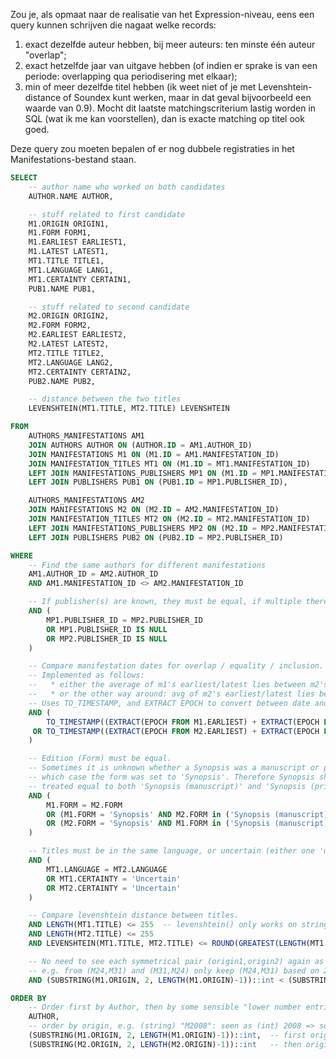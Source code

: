 Zou je, als opmaat naar de realisatie van het Expression-niveau, eens een query
kunnen schrijven die nagaat welke records:
 1) exact dezelfde auteur hebben, bij meer auteurs: ten minste één auteur "overlap";
 2) exact hetzelfde jaar van uitgave hebben (of indien er sprake is van een periode: overlapping qua periodisering met elkaar);
 3) min of meer dezelfde titel hebben (ik weet niet of je met Levenshtein-distance of Soundex kunt werken, maar in dat geval bijvoorbeeld een waarde van 0.9). Mocht dit laatste matchingscriterium lastig worden in SQL (wat ik me kan voorstellen), dan is exacte matching op titel ook goed.

Deze query zou moeten bepalen of er nog dubbele registraties in het Manifestations-bestand staan.

```sql
SELECT
    -- author name who worked on both candidates
    AUTHOR.NAME AUTHOR,

    -- stuff related to first candidate
    M1.ORIGIN ORIGIN1,
    M1.FORM FORM1,
    M1.EARLIEST EARLIEST1,
    M1.LATEST LATEST1,
    MT1.TITLE TITLE1,
    MT1.LANGUAGE LANG1,
    MT1.CERTAINTY CERTAIN1,
    PUB1.NAME PUB1,

    -- stuff related to second candidate
    M2.ORIGIN ORIGIN2,
    M2.FORM FORM2,
    M2.EARLIEST EARLIEST2,
    M2.LATEST LATEST2,
    MT2.TITLE TITLE2,
    MT2.LANGUAGE LANG2,
    MT2.CERTAINTY CERTAIN2,
    PUB2.NAME PUB2,

    -- distance between the two titles
    LEVENSHTEIN(MT1.TITLE, MT2.TITLE) LEVENSHTEIN

FROM
    AUTHORS_MANIFESTATIONS AM1
    JOIN AUTHORS AUTHOR ON (AUTHOR.ID = AM1.AUTHOR_ID)
    JOIN MANIFESTATIONS M1 ON (M1.ID = AM1.MANIFESTATION_ID)
    JOIN MANIFESTATION_TITLES MT1 ON (M1.ID = MT1.MANIFESTATION_ID)
    LEFT JOIN MANIFESTATIONS_PUBLISHERS MP1 ON (M1.ID = MP1.MANIFESTATION_ID)
    LEFT JOIN PUBLISHERS PUB1 ON (PUB1.ID = MP1.PUBLISHER_ID),

    AUTHORS_MANIFESTATIONS AM2
    JOIN MANIFESTATIONS M2 ON (M2.ID = AM2.MANIFESTATION_ID)
    JOIN MANIFESTATION_TITLES MT2 ON (M2.ID = MT2.MANIFESTATION_ID)
    LEFT JOIN MANIFESTATIONS_PUBLISHERS MP2 ON (M2.ID = MP2.MANIFESTATION_ID)
    LEFT JOIN PUBLISHERS PUB2 ON (PUB2.ID = MP2.PUBLISHER_ID)

WHERE
    -- Find the same authors for different manifestations
    AM1.AUTHOR_ID = AM2.AUTHOR_ID
    AND AM1.MANIFESTATION_ID <> AM2.MANIFESTATION_ID

    -- If publisher(s) are known, they must be equal, if multiple there must be overlap
    AND (
        MP1.PUBLISHER_ID = MP2.PUBLISHER_ID
        OR MP1.PUBLISHER_ID IS NULL
        OR MP2.PUBLISHER_ID IS NULL
    )

    -- Compare manifestation dates for overlap / equality / inclusion.
    -- Implemented as follows:
    --   * either the average of m1's earliest/latest lies between m2's earliest and latest;
    --   * or the other way around: avg of m2's earliest/latest lies between m1's earliest and latest.
    -- Uses TO_TIMESTAMP, and EXTRACT EPOCH to convert between date and epoch value for averaging.
    AND (
        TO_TIMESTAMP((EXTRACT(EPOCH FROM M1.EARLIEST) + EXTRACT(EPOCH FROM M1.LATEST)) / 2)::date BETWEEN M2.EARLIEST AND M2.LATEST
     OR TO_TIMESTAMP((EXTRACT(EPOCH FROM M2.EARLIEST) + EXTRACT(EPOCH FROM M2.LATEST)) / 2)::date BETWEEN M1.EARLIEST AND M1.LATEST
    )

    -- Edition (Form) must be equal.
    -- Sometimes it is unknown whether a Synopsis was a manuscript or printed, in
    -- which case the form was set to 'Synopsis'. Therefore Synopsis should be
    -- treated equal to both 'Synopsis (manuscript)' and 'Synopsis (printed)'
    AND (
        M1.FORM = M2.FORM
        OR (M1.FORM = 'Synopsis' AND M2.FORM in ('Synopsis (manuscript)', 'Synopsis (printed)'))
        OR (M2.FORM = 'Synopsis' AND M1.FORM in ('Synopsis (manuscript)', 'Synopsis (printed)'))
    )

    -- Titles must be in the same language, or uncertain (either one 'uncertain' is enough)
    AND (
        MT1.LANGUAGE = MT2.LANGUAGE
        OR MT1.CERTAINTY = 'Uncertain'
        OR MT2.CERTAINTY = 'Uncertain'
    )

    -- Compare levenshtein distance between titles.
    AND LENGTH(MT1.TITLE) <= 255  -- levenshtein() only works on string length <= 255
    AND LENGTH(MT2.TITLE) <= 255
    AND LEVENSHTEIN(MT1.TITLE, MT2.TITLE) <= ROUND(GREATEST(LENGTH(MT1.TITLE), LENGTH(MT2.TITLE)) * 0.1)

    -- No need to see each symmetrical pair (origin1,origin2) again as (origin2,origin1)
    -- e.g. from (M24,M31) and (M31,M24) only keep (M24,M31) based on 24 < 31
    AND (SUBSTRING(M1.ORIGIN, 2, LENGTH(M1.ORIGIN)-1))::int < (SUBSTRING(M2.ORIGIN, 2, LENGTH(M2.ORIGIN)-1))::int

ORDER BY
    -- Order first by Author, then by some sensible "lower number entries go first" based off of candidate's "Origin"
    AUTHOR,
    -- order by origin, e.g. (string) "M2008": seen as (int) 2008 => so "M2008", "M700", "M37" is ordered: M37, M700, M2008
    (SUBSTRING(M1.ORIGIN, 2, LENGTH(M1.ORIGIN)-1))::int,  -- first origin1
    (SUBSTRING(M2.ORIGIN, 2, LENGTH(M2.ORIGIN)-1))::int   -- then origin2
```
